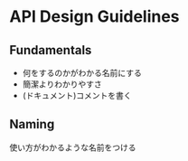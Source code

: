 # API Design Guidelines

## Fundamentals
* 何をするのかがわかる名前にする
* 簡潔よりわかりやすさ
* (ドキュメント)コメントを書く

## Naming

使い方がわかるような名前をつける

